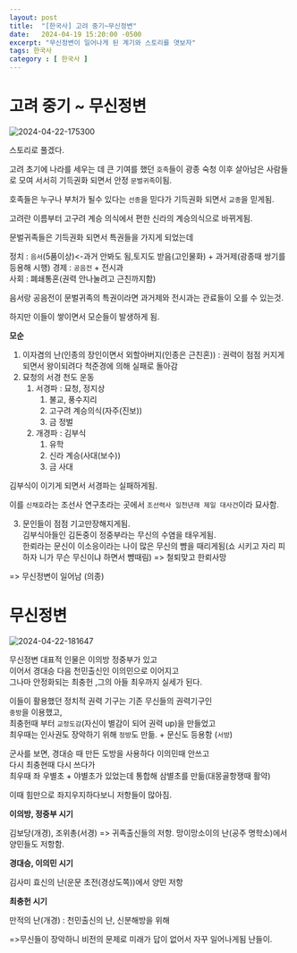 ```yaml
---
layout: post
title:  "[한국사] 고려 중기~무신정변"
date:   2024-04-19 15:20:00 -0500
excerpt: "무신정변이 일어나게 된 계기와 스토리를 엿보자"
tags: 한국사
category : [ 한국사 ]
---
```

 

# 고려 중기 ~ 무신정변

<img src="https://i.ibb.co/D1ppSYR/2024-04-22-175300.png" alt="2024-04-22-175300" border="0">

스토리로 풀겠다.  

고려 초기에 나라를 세우는 데 큰 기여를 했던 `호족`들이 광종 숙청 이후 살아남은 사람들로 모여 서서히 기득권화 되면서 안정 `문벌귀족`이됨.  

호족들은 누구나 부처가 될수 있다는 `선종`을 믿다가 기득권화 되면서 `교종`을 믿게됨.

고려란 이름부터 고구려 계승 의식에서 편한 신라의 계승의식으로 바뀌게됨.  

문벌귀족들은 기득권화 되면서 특권들을 가지게 되었는데  

정치 : `음서`(5품이상)<-과거 안봐도 됨,토지도 받음(고인물화)  + 과거제(광종때 쌍기를 등용해 시행)
경제 : `공음전` + 전시과  
사회 : 폐쇄통혼(권력 안나눌려고 근친까지함)  

음서랑 공음전이 문벌귀족의 특권이라면 과거제와 전시과는 관료들이 오를 수 있는것.  

하지만 이들이 쌓이면서 모순들이 발생하게 됨.  

**모순**

1. 이자겸의 난(인종의 장인이면서 외할아버지(인종은 근친혼)) : 권력이 점점 커지게 되면서 왕이되려다 척준경에 의해 실패로 돌아감
2. 묘청의 서경 천도 운동
   1. 서경파 : 묘청, 정지상
      1. 불교, 풍수지리
      2. 고구려 계승의식(자주(진보))
      3. 금 정벌
   2. 개경파 : 김부식
      1. 유학
      2. 신라 계승(사대(보수))
      3. 금 사대

김부식이 이기게 되면서 서경파는 실패하게됨.  

이를 `신채호`라는 조선사 연구초라는 곳에서 `조선력사 일천년래 제일 대사건`이라 묘사함.  

3. 문인들이 점점 기고만장해지게됨.  
   김부식아들인 김돈중이 정중부라는 무신의 수염을 태우게됨.  
   한뢰라는 문신이 이소응이라는 나이 많은 무신의 뺨을 때리게됨(쇼 시키고 자리 피하자 니가 무슨 무신이냐 하면서 뺨때림) => 철퇴맞고 한뢰사망  

=> 무신정변이 일어남 (의종)

# 무신정변

<img src="https://i.ibb.co/sRC4JHj/2024-04-22-181647.png" alt="2024-04-22-181647" border="0">

무신정변 대표적 인물은 이의방 정중부가 있고  
이어서 경대승 다음 천민출신인 이의민으로 이어지고  
그나마 안정화되는 최충헌 ,그의 아들 최우까지 실세가 된다.  

이들이 활용했던 정치적 권력 기구는 기존 무신들의 권력기구인  
`중방`을 이용했고,  
최충헌때 부터 `교정도감`(자신이 별감이 되어 권력 up)을 만들었고  
최우때는 인사권도 장악하기 위해 `정방`도 만듦. + 문신도 등용함 (`서방`)

군사를 보면,
경대승 때 만든 도방을 사용하다 이의민때 안쓰고  
다시 최충현때 다시 쓰다가  
최우때 좌 우별초 + 야별초가 있었는데 통합해 삼별초를 만듦(대몽골항쟁때 활약)  

이때 힘만으로 좌지우지하다보니 저항들이 많아짐. 

**이의방, 정중부 시기**

김보당(개경), 조위총(서경) => 귀족출신들의 저항.
망이망소이의 난(공주 명학소)에서 양민들도 저항함.  

**경대승, 이의민 시기**

김사미 효신의 난(운문 초전(경상도쪽))에서 양민 저항

**최충헌 시기**

만적의 난(개경) : 천민출신의 난, 신분해방을 위해

=>무신들이 장악하니 비전의 문제로 미래가 답이 없어서 자꾸 일어나게됨 난들이.  

